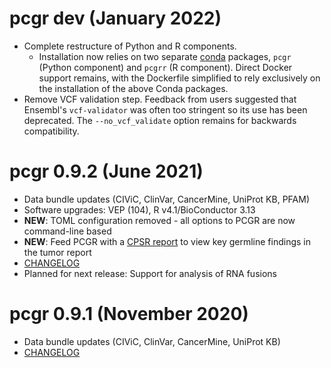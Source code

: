 # pcgr dev (January 2022)

- Complete restructure of Python and R components.
  - Installation now relies on two separate [conda](https://docs.conda.io/en/latest/)
    packages, `pcgr` (Python component) and `pcgrr` (R component).
    Direct Docker support remains, with the Dockerfile simplified to rely
    exclusively on the installation of the above Conda packages.
- Remove VCF validation step. Feedback from users suggested that Ensembl's
  `vcf-validator` was often too stringent so its use has been deprecated.
  The `--no_vcf_validate` option remains for backwards compatibility.

# pcgr 0.9.2 (June 2021)

- Data bundle updates (CIViC, ClinVar, CancerMine, UniProt KB, PFAM)
- Software upgrades: VEP (104), R v4.1/BioConductor 3.13
- **NEW**: TOML configuration removed - all options to PCGR are now command-line based
- **NEW**: Feed PCGR with a [CPSR report](https://github.com/sigven/cpsr) to view key germline findings in the tumor report
- [CHANGELOG](http://pcgr.readthedocs.io/en/latest/CHANGELOG.html)
- Planned for next release: Support for analysis of RNA fusions


# pcgr 0.9.1 (November 2020)

- Data bundle updates (CIViC, ClinVar, CancerMine, UniProt KB)
- [CHANGELOG](http://pcgr.readthedocs.io/en/latest/CHANGELOG.html)
